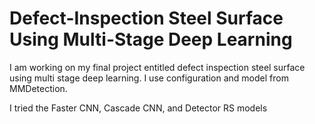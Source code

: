 # Defect-Inspection Steel Surface Using Multi-Stage Deep Learning

I am working on my final project entitled defect inspection steel surface using multi stage deep learning. I use configuration and model from MMDetection.

I tried the Faster CNN, Cascade CNN, and Detector RS models
